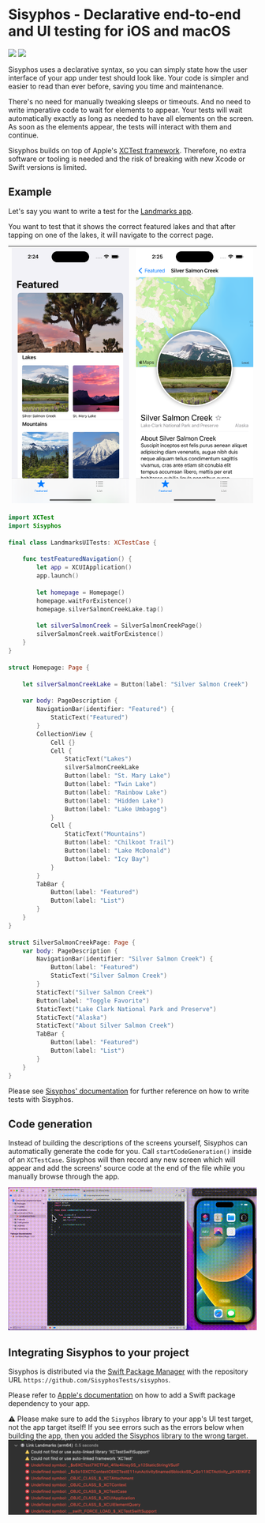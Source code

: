 # Sisyphos - Declarative end-to-end and UI testing for iOS and macOS

![](https://img.shields.io/badge/platform-iOS%20%7C%20macOS-lightgrey)
![](https://img.shields.io/badge/Swift-5.7%20%7C%205.6-brightgreen)

Sisyphos uses a declarative syntax, 
so you can simply state how the user interface of your app under test should look like. 
Your code is simpler and easier to read than ever before, saving you time and maintenance.

There's no need for manually tweaking sleeps or timeouts. 
And no need to write imperative code to wait for elements to appear.
Your tests will wait automatically exactly as long as needed to have all elements on the screen.
As soon as the elements appear, the tests will interact with them and continue.

Sisyphos builds on top of Apple's [XCTest framework](https://developer.apple.com/documentation/xctest/user_interface_tests).
Therefore, no extra software or tooling is needed and the risk of breaking with new Xcode or 
Swift versions is limited.

## Example

Let's say you want to write a test for the [Landmarks app](https://developer.apple.com/tutorials/swiftui/composing-complex-interfaces).

You want to test that it shows the correct featured lakes and that after tapping on one of the lakes, it will navigate
to the correct page.

| <img src="./Sources/Sisyphos/Documentation.docc/Resources/landsmark-app-homepage.png"> | <img src="./Sources/Sisyphos/Documentation.docc/Resources/landsmark-app-silversalmoncreek.png"> |
|--------------------------------------------------------|-----------------------------------------------------------------|

```swift
import XCTest
import Sisyphos

final class LandmarksUITests: XCTestCase {

    func testFeaturedNavigation() {
        let app = XCUIApplication()
        app.launch()

        let homepage = Homepage()
        homepage.waitForExistence()
        homepage.silverSalmonCreekLake.tap()

        let silverSalmonCreek = SilverSalmonCreekPage()
        silverSalmonCreek.waitForExistence()
    }
}

struct Homepage: Page {

    let silverSalmonCreekLake = Button(label: "Silver Salmon Creek")

    var body: PageDescription {
        NavigationBar(identifier: "Featured") {
            StaticText("Featured")
        }
        CollectionView {
            Cell {}
            Cell {
                StaticText("Lakes")
                silverSalmonCreekLake
                Button(label: "St. Mary Lake")
                Button(label: "Twin Lake")
                Button(label: "Rainbow Lake")
                Button(label: "Hidden Lake")
                Button(label: "Lake Umbagog")
            }
            Cell {
                StaticText("Mountains")
                Button(label: "Chilkoot Trail")
                Button(label: "Lake McDonald")
                Button(label: "Icy Bay")
            }
        }
        TabBar {
            Button(label: "Featured")
            Button(label: "List")
        }
    }
}

struct SilverSalmonCreekPage: Page {
    var body: PageDescription {
        NavigationBar(identifier: "Silver Salmon Creek") {
            Button(label: "Featured")
            StaticText("Silver Salmon Creek")
        }
        StaticText("Silver Salmon Creek")
        Button(label: "Toggle Favorite")
        StaticText("Lake Clark National Park and Preserve")
        StaticText("Alaska")
        StaticText("About Silver Salmon Creek")
        TabBar {
            Button(label: "Featured")
            Button(label: "List")
        }
    }
}
```

Please see [Sisyphos' documentation](https://sisyphostests.github.io/documentation/sisyphos/) for further reference on
how to write tests with Sisyphos.

## Code generation

Instead of building the descriptions of the screens yourself, Sisyphos can automatically generate the code for you. 
Call `startCodeGeneration()` inside of an `XCTestCase`. Sisyphos will then record any new screen
which will appear and add the screens' source code at the end of the file while you manually browse through the app.

![](./Sources/Sisyphos/Documentation.docc/Resources/codegeneration.gif)

## Integrating Sisyphos to your project

Sisyphos is distributed via the [Swift Package Manager](https://www.swift.org/getting-started/#using-the-package-manager) 
with the repository URL `https://github.com/SisyphosTests/sisyphos`.

Please refer to [Apple's documentation](https://developer.apple.com/documentation/xcode/adding-package-dependencies-to-your-app)
on how to add a Swift package dependency to your app.

⚠️ Please make sure to add the `Sisyphos` library to your app's UI test target, not the app target itself! If you see 
errors such as the errors below when building the app, then you added the Sisyphos library to the wrong target. 
<img src="./Sources/Sisyphos/Documentation.docc/Resources/integration-wrong-target~dark.png">
